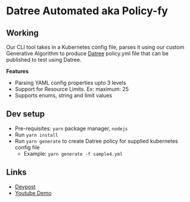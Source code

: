 # Datree Automated aka Policy-fy

## Working
Our CLI tool takes in a Kubernetes config file, parses it using our custom Generative Algorithm to produce [Datree](https://www.datree.io/) policy.yml file that can be published to test using Datree.

**Features**

- Parsing YAML config properties upto 3 levels
- Support for Resource Limits. Ex: maximum: 25
- Supports enums, string and limit values

## Dev setup

- Pre-requisites: `yarn` package manager, `nodejs`
- Run `yarn install`
- Run `yarn generate` to create Datree policy for supplied kubernetes config file
  - Example: `yarn generate -f sample4.yml`

## Links

- [Devpost](https://devpost.com/software/shhhh)
- [Youtube Demo](https://www.youtube.com/watch?v=o3AQUmHE-Ms)
